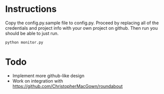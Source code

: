 # Instructions
  Copy the config.py.sample file to config.py. Proceed by replacing all of the
  credentials and project info with your own project on github. Then run you
  should be able to just run.

    python monitor.py

# Todo
  - Implement more github-like design
  - Work on integration with https://github.com/ChristopherMacGown/roundabout